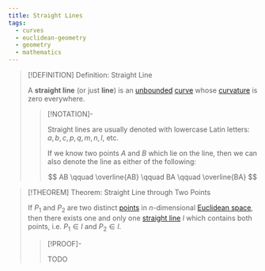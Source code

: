 ```yaml
---
title: Straight Lines
tags:
  - curves
  - euclidean-geometry
  - geometry
  - mathematics
---
```


>[!DEFINITION] Definition: Straight Line
>
>A **straight line** (or just **line**) is an [unbounded](../Bounded%20Curve.md) [curve](../index.md) whose [curvature](../Curvature.md) is zero everywhere.
>
>>[!NOTATION]-
>>
>>Straight lines are usually denoted with lowercase Latin letters: $a,b,c, p,q, m,n,l,$ etc.
>>
>>If we know two points $A$ and $B$ which lie on the line, then we can also denote the line as either of the following:
>>
>>$$
>>AB \qquad \overline{AB} \qquad BA \qquad \overline{BA}
>>$$
>>
>

>[!THEOREM] Theorem: Straight Line through Two Points
>
>If $P_1$ and $P_2$ are two distinct [points](../../Euclidean%20Space/Points%20vs%20Vectors/index.md) in $n$-dimensional [Euclidean space](../../../../Analysis/Real%20Analysis/The%20Topology%20of%20Euclidean%20Space.md), then there exists one and only one [straight line](Straight%20Line.md) $l$ which contains both points, i.e. $P_1 \in l$ and $P_2 \in l$.
>
>>[!PROOF]-
>>
>>TODO
>>
>